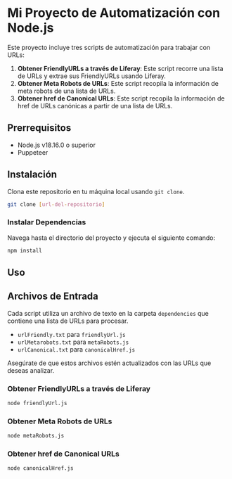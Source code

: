 # Mi Proyecto de Automatización con Node.js

Este proyecto incluye tres scripts de automatización para trabajar con URLs:

1. **Obtener FriendlyURLs a través de Liferay**: Este script recorre una lista de URLs y extrae sus FriendlyURLs usando Liferay.
2. **Obtener Meta Robots de URLs**: Este script recopila la información de meta robots de una lista de URLs.
3. **Obtener href de Canonical URLs**: Este script recopila la información de href de URLs canónicas a partir de una lista de URLs.

## Prerrequisitos

- Node.js v18.16.0 o superior
- Puppeteer

## Instalación

Clona este repositorio en tu máquina local usando `git clone`.

```bash
git clone [url-del-repositorio]
```

### Instalar Dependencias

Navega hasta el directorio del proyecto y ejecuta el siguiente comando:

```bash
npm install
```

## Uso

## Archivos de Entrada

Cada script utiliza un archivo de texto en la carpeta `dependencies` que contiene una lista de URLs para procesar.

- `urlFriendly.txt` para `friendlyUrl.js`
- `urlMetarobots.txt` para `metaRobots.js`
- `urlCanonical.txt` para `canonicalHref.js`

Asegúrate de que estos archivos estén actualizados con las URLs que deseas analizar.

### Obtener FriendlyURLs a través de Liferay

```bash
node friendlyUrl.js
```

### Obtener Meta Robots de URLs

```bash
node metaRobots.js
```

### Obtener href de Canonical URLs

```bash
node canonicalHref.js
```
